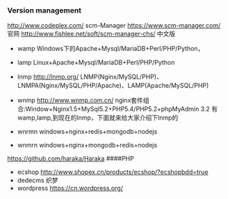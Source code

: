 ###  Version management
http://www.codeplex.com/
scm-Manager
https://www.scm-manager.com/  官网
http://www.fishlee.net/soft/scm-manager-chs/ 中文版


* wamp   Windows下的Apache+Mysql/MariaDB+Perl/PHP/Python，
* lamp Linux+Apache+Mysql/MariaDB+Perl/PHP/Python
* lnmp  http://lnmp.org/  LNMP(Nginx/MySQL/PHP)、LNMPA(Nginx/MySQL/PHP/Apache)、LAMP(Apache/MySQL/PHP)
* wnmp  http://www.wnmp.com.cn/  nginx套件组合:Window+Nginx1.5+MySql5.2+PHP5.4/PHP5.2+phpMyAdmin 3.2 
有wamp,lamp,到现在的lnmp，下面就来给大家介绍下lnmp的


* wnrmn   windows+nginx+redis+mongodb+nodejs
* wnmrn   windows+nginx+mongodb+redis+nodejs


https://github.com/haraka/Haraka
####PHP
* ecshop  http://www.shopex.cn/products/ecshop/?ecshopbdd=true
* dedecms  织梦
* wordpress  https://cn.wordpress.org/
